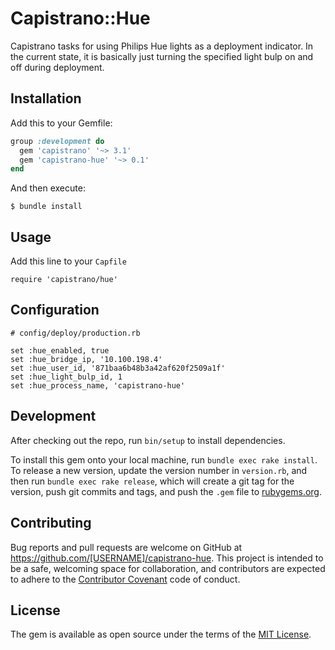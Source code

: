 # Capistrano::Hue

Capistrano tasks for using Philips Hue lights as a deployment indicator. In the current state, it is basically just
turning the specified light bulp on and off during deployment.

## Installation

Add this to your Gemfile:

```ruby
group :development do
  gem 'capistrano' '~> 3.1'
  gem 'capistrano-hue' '~> 0.1'
end
```

And then execute:

    $ bundle install


## Usage

Add this line to your `Capfile`

    require 'capistrano/hue'

## Configuration

```
# config/deploy/production.rb

set :hue_enabled, true
set :hue_bridge_ip, '10.100.198.4'
set :hue_user_id, '871baa6b48b3a42af620f2509a1f'
set :hue_light_bulp_id, 1
set :hue_process_name, 'capistrano-hue'
```

## Development

After checking out the repo, run `bin/setup` to install dependencies.

To install this gem onto your local machine, run `bundle exec rake install`. To release a new version, update the version number in `version.rb`, and then run `bundle exec rake release`, which will create a git tag for the version, push git commits and tags, and push the `.gem` file to [rubygems.org](https://rubygems.org).

## Contributing

Bug reports and pull requests are welcome on GitHub at https://github.com/[USERNAME]/capistrano-hue. This project is intended to be a safe, welcoming space for collaboration, and contributors are expected to adhere to the [Contributor Covenant](http://contributor-covenant.org) code of conduct.


## License

The gem is available as open source under the terms of the [MIT License](http://opensource.org/licenses/MIT).

